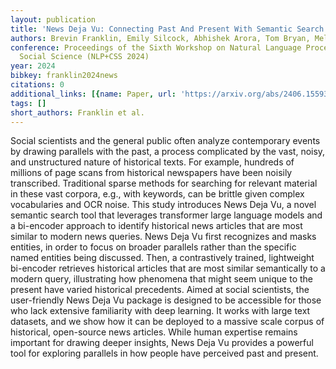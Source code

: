 ```yaml
---
layout: publication
title: 'News Deja Vu: Connecting Past And Present With Semantic Search'
authors: Brevin Franklin, Emily Silcock, Abhishek Arora, Tom Bryan, Melissa Dell
conference: Proceedings of the Sixth Workshop on Natural Language Processing and Computational
  Social Science (NLP+CSS 2024)
year: 2024
bibkey: franklin2024news
citations: 0
additional_links: [{name: Paper, url: 'https://arxiv.org/abs/2406.15593'}]
tags: []
short_authors: Franklin et al.
---
```

Social scientists and the general public often analyze contemporary events by
drawing parallels with the past, a process complicated by the vast, noisy, and
unstructured nature of historical texts. For example, hundreds of millions of
page scans from historical newspapers have been noisily transcribed.
Traditional sparse methods for searching for relevant material in these vast
corpora, e.g., with keywords, can be brittle given complex vocabularies and OCR
noise. This study introduces News Deja Vu, a novel semantic search tool that
leverages transformer large language models and a bi-encoder approach to
identify historical news articles that are most similar to modern news queries.
News Deja Vu first recognizes and masks entities, in order to focus on broader
parallels rather than the specific named entities being discussed. Then, a
contrastively trained, lightweight bi-encoder retrieves historical articles
that are most similar semantically to a modern query, illustrating how
phenomena that might seem unique to the present have varied historical
precedents. Aimed at social scientists, the user-friendly News Deja Vu package
is designed to be accessible for those who lack extensive familiarity with deep
learning. It works with large text datasets, and we show how it can be deployed
to a massive scale corpus of historical, open-source news articles. While human
expertise remains important for drawing deeper insights, News Deja Vu provides
a powerful tool for exploring parallels in how people have perceived past and
present.